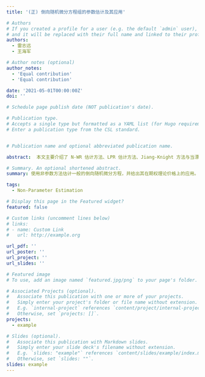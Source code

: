 ```yaml
---
title: '(正) 倒向随机微分方程组的参数估计及其应用'

# Authors
# If you created a profile for a user (e.g. the default `admin` user), write the username (folder name) here
# and it will be replaced with their full name and linked to their profile.
authors:
  - 雷志远
  - 王海军

# Author notes (optional)
author_notes:
  - 'Equal contribution'
  - 'Equal contribution'

date: '2021-05-01T00:00:00Z'
doi: ''

# Schedule page publish date (NOT publication's date).

# Publication type.
# Accepts a single type but formatted as a YAML list (for Hugo requirements).
# Enter a publication type from the CSL standard.


# Publication name and optional abbreviated publication name.

abstract:  本文主要介绍了 N-WR 估计方法、LPR 估计方法、Jiang-Knight 方法与当漂移项有特殊结构时的估计方法，并给出了其在计算蝶式期权上的应用效果，对比各种估计方法的效果。最后通过倒向随机微分方程数值算法将估计结果与实际情况相互映证，以评估模型在期权定价中的实际应用。

# Summary. An optional shortened abstract.
summary: 使用非参数方法估计一般的倒向随机微分方程，并给出其在期权理论价格上的应用。

tags:
  - Non-Parameter Estimation

# Display this page in the Featured widget?
featured: false

# Custom links (uncomment lines below)
# links:
# - name: Custom Link
#   url: http://example.org

url_pdf: ''
url_poster: ''
url_project: ''
url_slides: ''

# Featured image
# To use, add an image named `featured.jpg/png` to your page's folder.

# Associated Projects (optional).
#   Associate this publication with one or more of your projects.
#   Simply enter your project's folder or file name without extension.
#   E.g. `internal-project` references `content/project/internal-project/index.md`.
#   Otherwise, set `projects: []`.
projects:
  - example

# Slides (optional).
#   Associate this publication with Markdown slides.
#   Simply enter your slide deck's filename without extension.
#   E.g. `slides: "example"` references `content/slides/example/index.md`.
#   Otherwise, set `slides: ""`.
slides: example
---
```


